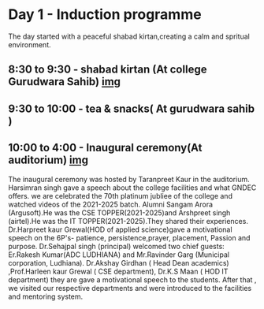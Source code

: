 # Day 1 - Induction programme 
The day started with a peaceful shabad kirtan,creating a calm and spritual environment.
## 8:30 to 9:30 - shabad kirtan (At college Gurudwara Sahib) [img](https://share.google/9AJXfG7XqzyVM5jtN)
## 9:30 to 10:00 - tea & snacks( At gurudwara sahib ) 
## 10:00 to 4:00 - Inaugural ceremony(At auditorium) [img](https://share.google/0mzhNGTwSTllPD4MG)
The inaugural ceremony was hosted by Taranpreet Kaur in the auditorium.
Harsimran singh gave a speech about the college facilities and what GNDEC offers.
we are celebrated the 70th platinum jubliee of the college and watched videos of the 2021-2025 batch.
Alumni Sangam Arora (Argusoft).He was the CSE TOPPER(2021-2025)and Arshpreet singh (airtel).He was the IT TOPPER(2021-2025).They shared their experiences.
 Dr.Harpreet kaur Grewal(HOD of applied science)gave a motivational speech on the 6P's- patience, persistence,prayer, placement, Passion and purpose.
 Dr.Sehajpal singh (principal) welcomed two chief guests: Er.Rakesh Kumar(ADC LUDHIANA) and Mr.Ravinder Garg (Municipal corporation, Ludhiana).
 Dr.Akshay Girdhan ( Head Dean academics) ,Prof.Harleen kaur Grewal ( CSE department), Dr.K.S Maan ( HOD IT department) they are gave a motivational speech to the students.
 After that , we visited our respective departments and were introduced to the facilities and mentoring system. 


